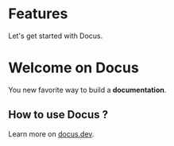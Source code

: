 # Features

Let's get started with Docus.

# Welcome on Docus

You new favorite way to build a **documentation**.

## How to use Docus ?

Learn more on [docus.dev](https://docus.dev).
